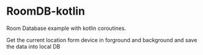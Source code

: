 # RoomDB-kotlin

Room Database example with kotlin coroutines.

Get the current location form device in forground and background and save the data into local DB

